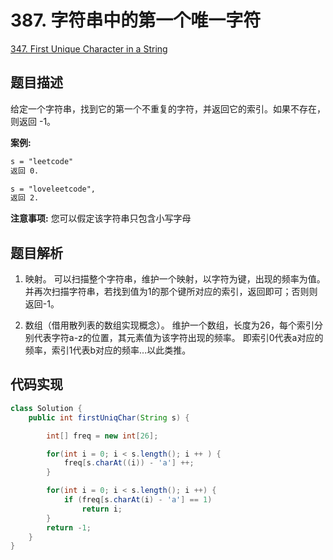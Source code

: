 # 387. 字符串中的第一个唯一字符

[347. First Unique Character in a String](https://leetcode.com/problems/first-unique-character-in-a-string/)

## 题目描述

给定一个字符串，找到它的第一个不重复的字符，并返回它的索引。如果不存在，则返回 -1。

**案例:**

```md
s = "leetcode"
返回 0.

s = "loveleetcode",
返回 2.
```

**注意事项:**
您可以假定该字符串只包含小写字母

## 题目解析

1. 映射。
    可以扫描整个字符串，维护一个映射，以字符为键，出现的频率为值。
    并再次扫描字符串，若找到值为1的那个键所对应的索引，返回即可；否则则返回-1。

2. 数组（借用散列表的数组实现概念）。
    维护一个数组，长度为26，每个索引分别代表字符a-z的位置，其元素值为该字符出现的频率。
    即索引0代表a对应的频率，索引1代表b对应的频率...以此类推。

## 代码实现

```java
class Solution {
    public int firstUniqChar(String s) {

        int[] freq = new int[26];

        for(int i = 0; i < s.length(); i ++ ) {
            freq[s.charAt((i)) - 'a'] ++;
        }

        for(int i = 0; i < s.length(); i ++) {
            if (freq[s.charAt(i) - 'a'] == 1)
                return i;
        }
        return -1;
    }
}
```
